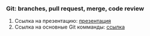 ### Git: branches, pull request, merge, code review

1. Ссылка на презентацию: [презентация](https://github.com/ait-tr/cohort39.1/blob/main/linux_git/lesson_03/GIT_pull_request_branches_conflicts_merge.pdf)
2. Ссылка на основные Git комманды: [ссылка](https://education.github.com/git-cheat-sheet-education.pdf)
